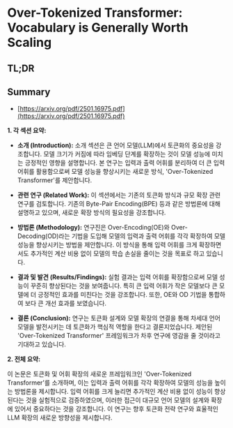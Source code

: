 # Over-Tokenized Transformer: Vocabulary is Generally Worth Scaling
## TL;DR
## Summary
- [https://arxiv.org/pdf/2501.16975.pdf](https://arxiv.org/pdf/2501.16975.pdf)

**1. 각 섹션 요약:**

- **소개 (Introduction):** 소개 섹션은 큰 언어 모델(LLM)에서 토큰화의 중요성을 강조합니다. 모델 크기가 커짐에 따라 임베딩 단계를 확장하는 것이 모델 성능에 미치는 긍정적인 영향을 설명합니다. 본 연구는 입력과 출력 어휘를 분리하여 더 큰 입력 어휘를 활용함으로써 모델 성능을 향상시키는 새로운 방식, 'Over-Tokenized Transformer'를 제안합니다.

- **관련 연구 (Related Work):** 이 섹션에서는 기존의 토큰화 방식과 규모 확장 관련 연구를 검토합니다. 기존의 Byte-Pair Encoding(BPE) 등과 같은 방법론에 대해 설명하고 있으며, 새로운 확장 방식의 필요성을 강조합니다.

- **방법론 (Methodology):** 연구진은 Over-Encoding(OE)와 Over-Decoding(OD)라는 기법을 도입해 모델의 입력과 출력 어휘를 각각 확장하여 모델 성능을 향상시키는 방법을 제안합니다. 이 방식을 통해 입력 어휘를 크게 확장하면서도 추가적인 계산 비용 없이 모델의 학습 손실을 줄이는 것을 목표로 하고 있습니다.

- **결과 및 발견 (Results/Findings):** 실험 결과는 입력 어휘를 확장함으로써 모델 성능이 꾸준히 향상된다는 것을 보여줍니다. 특히 큰 입력 어휘가 작은 모델보다 큰 모델에 더 긍정적인 효과를 미친다는 것을 강조합니다. 또한, OE와 OD 기법을 통합하여 보다 큰 개선 효과를 보였습니다.

- **결론 (Conclusion):** 연구는 토큰화 설계와 모델 확장의 연결을 통해 차세대 언어 모델을 발전시키는 데 토큰화가 핵심적 역할을 한다고 결론지었습니다. 제안된 'Over-Tokenized Transformer' 프레임워크가 차후 연구에 영감을 줄 것이라고 기대하고 있습니다.

**2. 전체 요약:**

이 논문은 토큰화 및 어휘 확장의 새로운 프레임워크인 'Over-Tokenized Transformer'를 소개하며, 이는 입력과 출력 어휘를 각각 확장하여 모델의 성능을 높이는 방법론을 제시합니다. 입력 어휘를 크게 늘리면 추가적인 계산 비용 없이 성능이 향상된다는 것을 실험적으로 검증하였으며, 이러한 접근이 대규모 언어 모델의 설계와 확장에 있어서 중요하다는 것을 강조합니다. 이 연구는 향후 토큰화 전략 연구와 효율적인 LLM 확장의 새로운 방향성을 제시합니다.